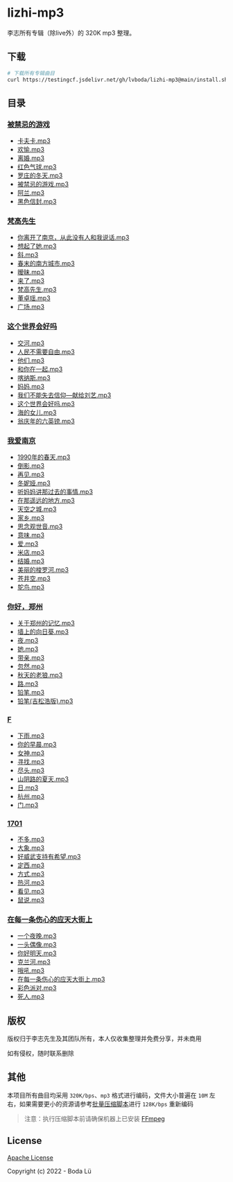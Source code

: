 # lizhi-mp3
李志所有专辑（除live外）的 320K mp3 整理。

## 下载
``` bash
# 下载所有专辑曲目
curl https://testingcf.jsdelivr.net/gh/lvboda/lizhi-mp3@main/install.sh | sh
```

## 目录
### [被禁忌的游戏](./publish/被禁忌的游戏)
- [卡夫卡.mp3](https://github.com/lvboda/lizhi-mp3/raw/main/publish/被禁忌的游戏/卡夫卡.mp3)
- [欢愉.mp3](https://github.com/lvboda/lizhi-mp3/raw/main/publish/被禁忌的游戏/欢愉.mp3)
- [离婚.mp3](https://github.com/lvboda/lizhi-mp3/raw/main/publish/被禁忌的游戏/离婚.mp3)
- [红色气球.mp3](https://github.com/lvboda/lizhi-mp3/raw/main/publish/被禁忌的游戏/红色气球.mp3)
- [罗庄的冬天.mp3](https://github.com/lvboda/lizhi-mp3/raw/main/publish/被禁忌的游戏/罗庄的冬天.mp3)
- [被禁忌的游戏.mp3](https://github.com/lvboda/lizhi-mp3/raw/main/publish/被禁忌的游戏/被禁忌的游戏.mp3)
- [阿兰.mp3](https://github.com/lvboda/lizhi-mp3/raw/main/publish/被禁忌的游戏/阿兰.mp3)
- [黑色信封.mp3](https://github.com/lvboda/lizhi-mp3/raw/main/publish/被禁忌的游戏/黑色信封.mp3)

### [梵高先生](./publish/梵高先生)
- [你离开了南京，从此没有人和我说话.mp3](https://github.com/lvboda/lizhi-mp3/raw/main/publish/梵高先生/你离开了南京，从此没有人和我说话.mp3)
- [想起了她.mp3](https://github.com/lvboda/lizhi-mp3/raw/main/publish/梵高先生/想起了她.mp3)
- [斜.mp3](https://github.com/lvboda/lizhi-mp3/raw/main/publish/梵高先生/斜.mp3)
- [春末的南方城市.mp3](https://github.com/lvboda/lizhi-mp3/raw/main/publish/梵高先生/春末的南方城市.mp3)
- [暧昧.mp3](https://github.com/lvboda/lizhi-mp3/raw/main/publish/梵高先生/暧昧.mp3)
- [来了.mp3](https://github.com/lvboda/lizhi-mp3/raw/main/publish/梵高先生/来了.mp3)
- [梵高先生.mp3](https://github.com/lvboda/lizhi-mp3/raw/main/publish/梵高先生/梵高先生.mp3)
- [董卓瑶.mp3](https://github.com/lvboda/lizhi-mp3/raw/main/publish/梵高先生/董卓瑶.mp3)
- [广场.mp3](https://github.com/lvboda/lizhi-mp3/raw/main/publish/梵高先生/广场.mp3)

### [这个世界会好吗](./publish/这个世界会好吗)
- [交河.mp3](https://github.com/lvboda/lizhi-mp3/raw/main/publish/这个世界会好吗/交河.mp3)
- [人民不需要自由.mp3](https://github.com/lvboda/lizhi-mp3/raw/main/publish/这个世界会好吗/人民不需要自由.mp3)
- [他们.mp3](https://github.com/lvboda/lizhi-mp3/raw/main/publish/这个世界会好吗/他们.mp3)
- [和你在一起.mp3](https://github.com/lvboda/lizhi-mp3/raw/main/publish/这个世界会好吗/和你在一起.mp3)
- [喀纳斯.mp3](https://github.com/lvboda/lizhi-mp3/raw/main/publish/这个世界会好吗/喀纳斯.mp3)
- [妈妈.mp3](https://github.com/lvboda/lizhi-mp3/raw/main/publish/这个世界会好吗/妈妈.mp3)
- [我们不能失去信仰—献给刘艺.mp3](https://github.com/lvboda/lizhi-mp3/raw/main/publish/这个世界会好吗/我们不能失去信仰—献给刘艺.mp3)
- [这个世界会好吗.mp3](https://github.com/lvboda/lizhi-mp3/raw/main/publish/这个世界会好吗/这个世界会好吗.mp3)
- [海的女儿.mp3](https://github.com/lvboda/lizhi-mp3/raw/main/publish/这个世界会好吗/海的女儿.mp3)
- [翁庆年的六英镑.mp3](https://github.com/lvboda/lizhi-mp3/raw/main/publish/这个世界会好吗/翁庆年的六英镑.mp3)

### [我爱南京](./publish/我爱南京)
- [1990年的春天.mp3](https://github.com/lvboda/lizhi-mp3/raw/main/publish/我爱南京/1990年的春天.mp3)
- [倒影.mp3](https://github.com/lvboda/lizhi-mp3/raw/main/publish/我爱南京/倒影.mp3)
- [再见.mp3](https://github.com/lvboda/lizhi-mp3/raw/main/publish/我爱南京/再见.mp3)
- [冬妮娅.mp3](https://github.com/lvboda/lizhi-mp3/raw/main/publish/我爱南京/冬妮娅.mp3)
- [听妈妈讲那过去的事情.mp3](https://github.com/lvboda/lizhi-mp3/raw/main/publish/我爱南京/听妈妈讲那过去的事情.mp3)
- [在那遥远的地方.mp3](https://github.com/lvboda/lizhi-mp3/raw/main/publish/我爱南京/在那遥远的地方.mp3)
- [天空之城.mp3](https://github.com/lvboda/lizhi-mp3/raw/main/publish/我爱南京/天空之城.mp3)
- [家乡.mp3](https://github.com/lvboda/lizhi-mp3/raw/main/publish/我爱南京/家乡.mp3)
- [思念观世音.mp3](https://github.com/lvboda/lizhi-mp3/raw/main/publish/我爱南京/思念观世音.mp3)
- [意味.mp3](https://github.com/lvboda/lizhi-mp3/raw/main/publish/我爱南京/意味.mp3)
- [爱.mp3](https://github.com/lvboda/lizhi-mp3/raw/main/publish/我爱南京/爱.mp3)
- [米店.mp3](https://github.com/lvboda/lizhi-mp3/raw/main/publish/我爱南京/米店.mp3)
- [结婚.mp3](https://github.com/lvboda/lizhi-mp3/raw/main/publish/我爱南京/结婚.mp3)
- [美丽的梭罗河.mp3](https://github.com/lvboda/lizhi-mp3/raw/main/publish/我爱南京/美丽的梭罗河.mp3)
- [苍井空.mp3](https://github.com/lvboda/lizhi-mp3/raw/main/publish/我爱南京/苍井空.mp3)
- [鸵鸟.mp3](https://github.com/lvboda/lizhi-mp3/raw/main/publish/我爱南京/鸵鸟.mp3)

### [你好，郑州](./publish/你好，郑州)
- [关于郑州的记忆.mp3](https://github.com/lvboda/lizhi-mp3/raw/main/publish/你好，郑州/关于郑州的记忆.mp3)
- [墙上的向日葵.mp3](https://github.com/lvboda/lizhi-mp3/raw/main/publish/你好，郑州/墙上的向日葵.mp3)
- [夜.mp3](https://github.com/lvboda/lizhi-mp3/raw/main/publish/你好，郑州/夜.mp3)
- [她.mp3](https://github.com/lvboda/lizhi-mp3/raw/main/publish/你好，郑州/她.mp3)
- [带亲.mp3](https://github.com/lvboda/lizhi-mp3/raw/main/publish/你好，郑州/带亲.mp3)
- [忽然.mp3](https://github.com/lvboda/lizhi-mp3/raw/main/publish/你好，郑州/忽然.mp3)
- [秋天的老狼.mp3](https://github.com/lvboda/lizhi-mp3/raw/main/publish/你好，郑州/秋天的老狼.mp3)
- [路.mp3](https://github.com/lvboda/lizhi-mp3/raw/main/publish/你好，郑州/路.mp3)
- [铅笔.mp3](https://github.com/lvboda/lizhi-mp3/raw/main/publish/你好，郑州/铅笔.mp3)
- [铅笔(吉松浩版).mp3](https://github.com/lvboda/lizhi-mp3/raw/main/publish/你好，郑州/铅笔(吉松浩版).mp3)

### [F](./publish/F)
- [下雨.mp3](https://github.com/lvboda/lizhi-mp3/raw/main/publish/F/下雨.mp3)
- [你的早晨.mp3](https://github.com/lvboda/lizhi-mp3/raw/main/publish/F/你的早晨.mp3)
- [女神.mp3](https://github.com/lvboda/lizhi-mp3/raw/main/publish/F/女神.mp3)
- [寻找.mp3](https://github.com/lvboda/lizhi-mp3/raw/main/publish/F/寻找.mp3)
- [尽头.mp3](https://github.com/lvboda/lizhi-mp3/raw/main/publish/F/尽头.mp3)
- [山阴路的夏天.mp3](https://github.com/lvboda/lizhi-mp3/raw/main/publish/F/山阴路的夏天.mp3)
- [日.mp3](https://github.com/lvboda/lizhi-mp3/raw/main/publish/F/日.mp3)
- [杭州.mp3](https://github.com/lvboda/lizhi-mp3/raw/main/publish/F/杭州.mp3)
- [门.mp3](https://github.com/lvboda/lizhi-mp3/raw/main/publish/F/门.mp3)

### [1701](./publish/1701)
- [不多.mp3](https://github.com/lvboda/lizhi-mp3/raw/main/publish/1701/不多.mp3)
- [大象.mp3](https://github.com/lvboda/lizhi-mp3/raw/main/publish/1701/大象.mp3)
- [好威武支持有希望.mp3](https://github.com/lvboda/lizhi-mp3/raw/main/publish/1701/好威武支持有希望.mp3)
- [定西.mp3](https://github.com/lvboda/lizhi-mp3/raw/main/publish/1701/定西.mp3)
- [方式.mp3](https://github.com/lvboda/lizhi-mp3/raw/main/publish/1701/方式.mp3)
- [热河.mp3](https://github.com/lvboda/lizhi-mp3/raw/main/publish/1701/热河.mp3)
- [看见.mp3](https://github.com/lvboda/lizhi-mp3/raw/main/publish/1701/看见.mp3)
- [鼠说.mp3](https://github.com/lvboda/lizhi-mp3/raw/main/publish/1701/鼠说.mp3)

### [在每一条伤心的应天大街上](./publish/在每一条伤心的应天大街上)
- [一个夜晚.mp3](https://github.com/lvboda/lizhi-mp3/raw/main/publish/在每一条伤心的应天大街上/一个夜晚.mp3)
- [一头偶像.mp3](https://github.com/lvboda/lizhi-mp3/raw/main/publish/在每一条伤心的应天大街上/一头偶像.mp3)
- [你好明天.mp3](https://github.com/lvboda/lizhi-mp3/raw/main/publish/在每一条伤心的应天大街上/你好明天.mp3)
- [克兰河.mp3](https://github.com/lvboda/lizhi-mp3/raw/main/publish/在每一条伤心的应天大街上/克兰河.mp3)
- [哦吼.mp3](https://github.com/lvboda/lizhi-mp3/raw/main/publish/在每一条伤心的应天大街上/哦吼.mp3)
- [在每一条伤心的应天大街上.mp3](https://github.com/lvboda/lizhi-mp3/raw/main/publish/在每一条伤心的应天大街上/在每一条伤心的应天大街上.mp3)
- [彩色派对.mp3](https://github.com/lvboda/lizhi-mp3/raw/main/publish/在每一条伤心的应天大街上/彩色派对.mp3)
- [死人.mp3](https://github.com/lvboda/lizhi-mp3/raw/main/publish/在每一条伤心的应天大街上/死人.mp3)

## 版权
版权归于李志先生及其团队所有，本人仅收集整理并免费分享，并未商用

如有侵权，随时联系删除

## 其他
本项目所有曲目均采用 `320K/bps`、`mp3` 格式进行编码，文件大小普遍在 `10M` 左右，如果需要更小的资源请参考[批量压缩脚本](./compress.sh)进行 `128K/bps` 重新编码

> 注意：执行压缩脚本前请确保机器上已安装 [FFmpeg](https://ffmpeg.org/download.html)

## License

[Apache License](./LICENSE)

Copyright (c) 2022 - Boda Lü


